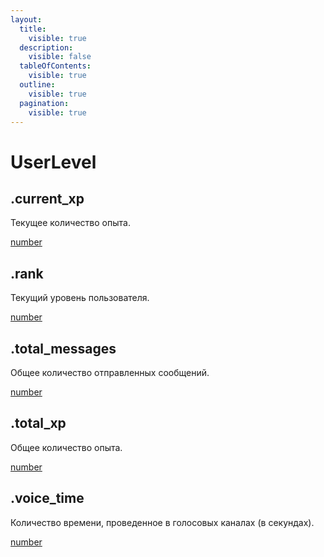 ```yaml
---
layout:
  title:
    visible: true
  description:
    visible: false
  tableOfContents:
    visible: true
  outline:
    visible: true
  pagination:
    visible: true
---
```


# UserLevel

## .current_xp

Текущее количество опыта.

[number](https://developer.mozilla.org/ru/docs/Web/JavaScript/Reference/Global_Objects/Number)

## .rank

Текущий уровень пользователя.

[number](https://developer.mozilla.org/ru/docs/Web/JavaScript/Reference/Global_Objects/Number)

## .total_messages

Общее количество отправленных сообщений.

[number](https://developer.mozilla.org/ru/docs/Web/JavaScript/Reference/Global_Objects/Number)

## .total_xp

Общее количество опыта.

[number](https://developer.mozilla.org/ru/docs/Web/JavaScript/Reference/Global_Objects/Number)

## .voice_time

Количество времени, проведенное в голосовых каналах (в секундах).

[number](https://developer.mozilla.org/ru/docs/Web/JavaScript/Reference/Global_Objects/Number)
